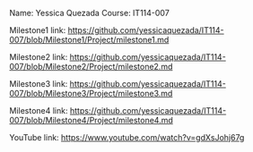 Name: Yessica Quezada
Course: IT114-007

Milestone1 link: https://github.com/yessicaquezada/IT114-007/blob/Milestone1/Project/milestone1.md


Milestone2 link: https://github.com/yessicaquezada/IT114-007/blob/Milestone2/Project/milestone2.md


Milestone3 link: https://github.com/yessicaquezada/IT114-007/blob/Milestone3/Project/milestone3.md


Milestone4 link: https://github.com/yessicaquezada/IT114-007/blob/Milestone4/Project/milestone4.md


YouTube link: https://www.youtube.com/watch?v=gdXsJohj67g
